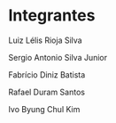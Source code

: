 # Integrantes

Luiz Lélis Rioja Silva

Sergio Antonio Silva Junior

Fabrício Diniz Batista

Rafael Duram Santos 

Ivo Byung Chul Kim

